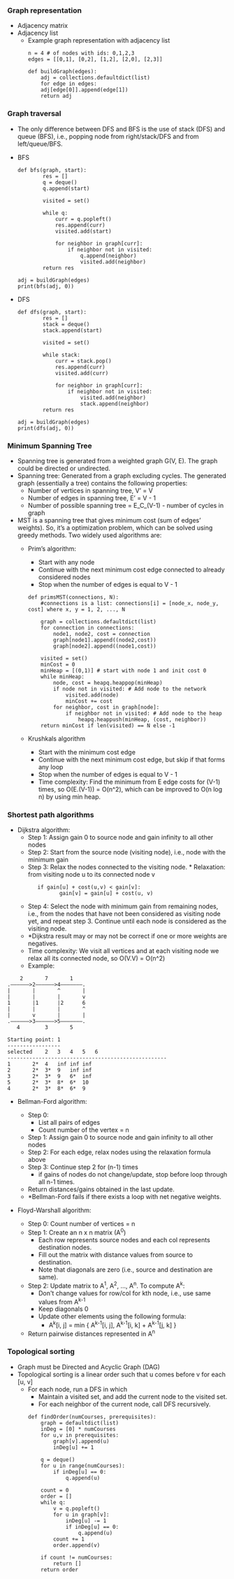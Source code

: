 ### Graph representation
* Adjacency matrix
* Adjacency list
  * Example graph representation with adjacency list
	```
	n = 4 # of nodes with ids: 0,1,2,3
	edges = [[0,1], [0,2], [1,2], [2,0], [2,3]]

	def buildGraph(edges):
	    adj = collections.defaultdict(list)
	    for edge in edges:
		adj[edge[0]].append(edge[1])
	    return adj
	```
### Graph traversal
* The only difference between DFS and BFS is the use of stack (DFS) and queue (BFS), i.e., popping node from right/stack/DFS and from left/queue/BFS.
* BFS
	```
	def bfs(graph, start):
            res = []
            q = deque()
            q.append(start)

            visited = set()

            while q:
                curr = q.popleft()
                res.append(curr)
                visited.add(start)

                for neighbor in graph[curr]:
                    if neighbor not in visited:
                        q.append(neighbor)
                        visited.add(neighbor)
            return res

	adj = buildGraph(edges)
	print(bfs(adj, 0))
	```

* DFS
	```
	def dfs(graph, start):
            res = []
            stack = deque()
            stack.append(start)

            visited = set()

            while stack:
                curr = stack.pop()
                res.append(curr)
                visited.add(curr)

                for neighbor in graph[curr]:
                    if neighbor not in visited:
                        visited.add(neighbor)
                        stack.append(neighbor)
            return res

	adj = buildGraph(edges)
	print(dfs(adj, 0))
	```

### Minimum Spanning Tree
* Spanning tree is generated from a weighted graph G(V, E). The graph could be directed or undirected.
* Spanning tree: Generated from a graph excluding cycles. The generated graph (essentially a tree) contains the following properties:
  * Number of vertices in spanning tree, V’ = V
  * Number of edges in spanning tree, E’ = V - 1
  * Number of possible spanning tree = E_C_(V-1) - number of cycles in graph
* MST is a spanning tree that gives minimum cost (sum of edges’ weights). So, it’s a optimization problem, which can be solved using greedy methods. Two widely used algorithms are:
  * Prim’s algorithm:
    * Start with any node
    * Continue with the next minimum cost edge connected to already considered nodes
    * Stop when the number of edges is equal to V - 1
    
    ```
    def primsMST(connections, N):
        #connections is a list: connections[i] = [node_x, node_y, cost] where x, y = 1, 2, ..., N
	
        graph = collections.defaultdict(list)
        for connection in connections:
            node1, node2, cost = connection
            graph[node1].append((node2,cost))
            graph[node2].append((node1,cost))
        
        visited = set()
        minCost = 0
        minHeap = [(0,1)] # start with node 1 and init cost 0
        while minHeap:
            node, cost = heapq.heappop(minHeap)
            if node not in visited: # Add node to the network
                visited.add(node)
                minCost += cost
            for neighbor, cost in graph[node]:
                if neighbor not in visited: # Add node to the heap
                    heapq.heappush(minHeap, (cost, neighbor))
        return minCost if len(visited) == N else -1
    ```
    
  * Krushkals algorithm
    * Start with the minimum cost edge
    * Continue with the next minimum cost edge, but skip if that forms any loop
    * Stop when the number of edges is equal to V - 1
    * Time complexity: Find the minimum from E edge costs for (V-1) times, so O(E.(V-1)) = O(n^2), which can be improved to O(n log n) by using min heap.

### Shortest path algorithms
* Dijkstra algorithm:
  * Step 1: Assign gain 0 to source node and gain infinity to all other nodes
  * Step 2: Start from the source node (visiting node), i.e., node with the minimum gain
  * Step 3: Relax the nodes connected to the visiting node.
	    * Relaxation: from visiting node u to its connected node v
     ```
	    if gain[u] + cost(u,v) < gain[v]:
		       gain[v] = gain[u] + cost(u, v)
     ```
  * Step 4: Select the node with minimum gain from remaining nodes, i.e., from the nodes that have not been considered as visiting node yet, and repeat step 3. Continue until each node is considered as the visiting node.
  * *Dijkstra result may or may not be correct if one or more weights are negatives.
  * Time complexity: We visit all vertices and at each visiting node we relax all its connected node, so O(V.V) = O(n^2)
  * Example:
```
    2       7       1
.——————>2——————>4———————.
|       |       ^       |
|       |       |       v
1       |1      |2      6
|       |       |       ^
|       v       |       |
.——————>3——————>5———————.
   4        3       5

Starting point: 1
-----------------
selected	2	3	4	5	6
---------------------------------------------------
1		2*	4	inf	inf	inf
2		2*	3*	9	inf	inf
3		2*	3*	9	6*	inf
5		2*	3*	8*	6*	10
4		2*	3*	8*	6*	9
```

* Bellman-Ford algorithm:
  * Step 0:
    * List all pairs of edges
    * Count number of the vertex = n
  * Step 1: Assign gain 0 to source node and gain infinity to all other nodes
  * Step 2: For each edge, relax nodes using the relaxation formula above
  * Step 3: Continue step 2 for (n-1) times
    * if gains of nodes do not change/update, stop before loop through all n-1 times.
  * Return distances/gains obtained in the last update.
  * *Bellman-Ford fails if there exists a loop with net negative weights.

* Floyd-Warshall algorithm:
  * Step 0: Count number of vertices = n
  * Step 1: Create an n x n matrix (A<sup>0</sup>)
    * Each row represents source nodes and each col represents destination nodes.
    * Fill out the matrix with distance values from source to destination.
    * Note that diagonals are zero (i.e., source and destination are same).
  * Step 2: Update matrix to A<sup>1</sup>, A<sup>2</sup>, ..., A<sup>n</sup>. To compute A<sup>k</sup>:
    * Don't change values for row/col for kth node, i.e., use same values from A<sup>k-1</sup>
    * Keep diagonals 0
    * Update other elements using the following formula:
      * A<sup>k</sup>[i, j] = min { A<sup>k-1</sup>[i, j], A<sup>k-1</sup>[i, k] + A<sup>k-1</sup>[j, k] }
  * Return pairwise distances represented in A<sup>n</sup>

### Topological sorting
* Graph must be Directed and Acyclic Graph (DAG)
* Topological sorting is a linear order such that u comes before v for each [u, v]
  * For each node, run a DFS in which
    * Maintain a visited set, and add the current node to the visited set.
    * For each neighbor of the current node, call DFS recursively.
    ```
    def findOrder(numCourses, prerequisites):
        graph = defaultdict(list)
        inDeg = [0] * numCourses
        for u,v in prerequisites:
            graph[v].append(u)
            inDeg[u] += 1
        
        q = deque()
        for u in range(numCourses):
            if inDeg[u] == 0:
                q.append(u)
        
        count = 0
        order = []
        while q:
            v = q.popleft()
            for u in graph[v]:
                inDeg[u] -= 1
                if inDeg[u] == 0:
                    q.append(u)
            count += 1
            order.append(v)
        
        if count != numCourses:
            return []
        return order
    ```
